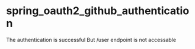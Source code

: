 # spring_oauth2_github_authentication

The authentication is successful 
But /user endpoint is not accessable
